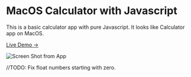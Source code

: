 # MacOS Calculator with Javascript

This is a basic calculator app with pure Javascript. It looks like Calculator app on MacOS.

[Live Demo ->](https://m0xai.github.io/macos-calc-js/)

![Screen Shot from App](https://user-images.githubusercontent.com/58932692/121596019-95399600-ca47-11eb-87eb-91f586ecae00.png)

//TODO: Fix float numbers starting with zero.
